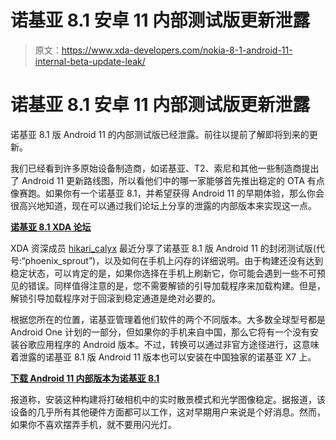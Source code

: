 # 诺基亚 8.1 安卓 11 内部测试版更新泄露

> 原文：<https://www.xda-developers.com/nokia-8-1-android-11-internal-beta-update-leak/>

# 诺基亚 8.1 安卓 11 内部测试版更新泄露

诺基亚 8.1 版 Android 11 的内部测试版已经泄露。前往以提前了解即将到来的更新。

我们已经看到许多原始设备制造商，如诺基亚、T2、索尼和其他一些制造商提出了 Android 11 更新路线图，所以看他们中的哪一家能够首先推出稳定的 OTA 有点像赛跑。如果你有一个诺基亚 8.1，并希望获得 Android 11 的早期体验，那么你会很高兴地知道，现在可以通过我们论坛上分享的泄露的内部版本来实现这一点。

**[诺基亚 8.1 XDA 论坛](https://forum.xda-developers.com/c/nokia-8-1.8430/)**

XDA 资深成员 [hikari_calyx](https://forum.xda-developers.com/m/hikari_calyx.7601808/) 最近分享了诺基亚 8.1 版 Android 11 的封闭测试版(代号:“phoenix_sprout”)，以及如何在手机上闪存的详细说明。由于构建还没有达到稳定状态，可以肯定的是，如果你选择在手机上刷新它，你可能会遇到一些不可预见的错误。同样值得注意的是，您不需要解锁的引导加载程序来加载构建。但是，解锁引导加载程序对于回滚到稳定通道是绝对必要的。

根据您所在的位置，诺基亚管理着他们软件的两个不同版本。大多数全球型号都是 Android One 计划的一部分，但如果你的手机来自中国，那么它将有一个没有安装谷歌应用程序的 Android 版本。不过，转换可以通过非官方途径进行，这意味着泄露的诺基亚 8.1 版 Android 11 版本也可以安装在中国独家的诺基亚 X7 上。

**[下载 Android 11 内部版本为诺基亚 8.1](https://forum.xda-developers.com/t/guide-how-to-install-internal-android-11-build-for-nokia-8-1-x7.4198925/)**

报道称，安装这种构建将打破相机中的实时散景模式和光学图像稳定。据报道，该设备的几乎所有其他硬件方面都可以工作，这对早期用户来说是个好消息。然而，如果你不喜欢摆弄手机，就不要用闪光灯。